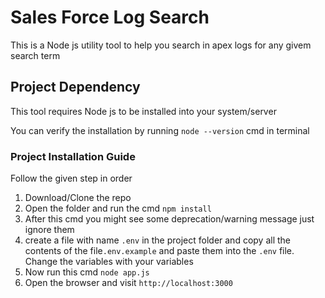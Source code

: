 # Sales Force Log Search

This is a Node js utility tool to help you search in apex logs for any givem search term

## Project Dependency

This tool requires Node js to be installed into your system/server

You can verify the installation by running `node --version` cmd in terminal

### Project Installation Guide

Follow the given step in order

1.  Download/Clone the repo
2.  Open the folder and run the cmd `npm install`
3.  After this cmd you might see some deprecation/warning message just ignore them
4.  create a file with name `.env` in the project folder and copy all the contents of the file`.env.example` and paste them into the `.env` file. Change the variables with your variables
5.  Now run this cmd `node app.js`
6.  Open the browser and visit `http://localhost:3000`